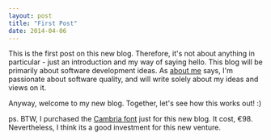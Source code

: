 ```yaml
---
layout: post
title: "First Post"
date: 2014-04-06
---
```


This is the first post on this new blog. Therefore, it's not about anything in particular - just
an introduction and my way of saying hello. This blog will be primarily about software development
ideas. As [about me](/about-me.html) says, I'm passionate about software
quality, and will write solely about my ideas and views on it.

Anyway, welcome to my new blog. Together, let's see how this works out! :)

ps. BTW, I purchased the [Cambria font](http://www.myfonts.com/fonts/ascender/cambria/)
just for this new blog. It cost, &euro;98. Nevertheless, I think its a good investment for this new venture.
